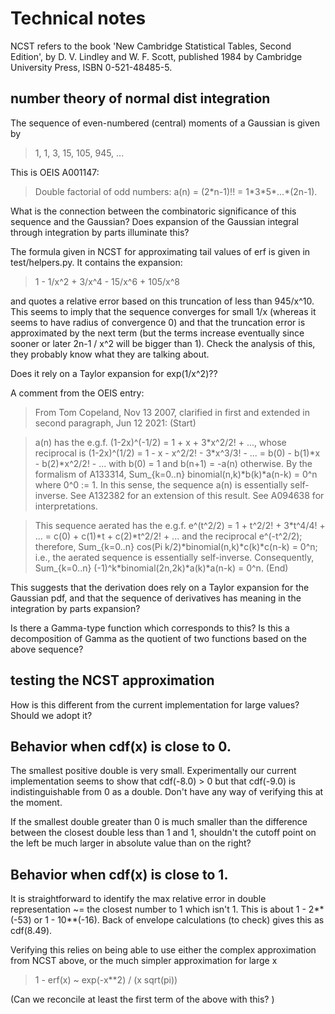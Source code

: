 # Technical notes

NCST refers to the book 'New Cambridge Statistical Tables, Second Edition', by D. V. Lindley and W. F. Scott, published 1984 by Cambridge University Press, ISBN 0-521-48485-5.

## number theory of normal dist integration

The sequence of even-numbered (central) moments of a Gaussian is given by 

> 1, 1, 3, 15, 105, 945, ...

This is OEIS A001147:

> Double factorial of odd numbers: a(n) = (2\*n-1)!! = 1\*3\*5\*...\*(2n-1).

What is the connection between the combinatoric significance of this sequence and the Gaussian?
Does expansion of the Gaussian integral through integration by parts illuminate this?

The formula given in NCST for approximating tail values of erf is given in test/helpers.py. It contains the expansion:

> 1 - 1/x^2 + 3/x^4 - 15/x^6 + 105/x^8

and quotes a relative error based on this truncation of less than 945/x^10. This seems to imply that the sequence converges for small 1/x (whereas it seems to have radius of convergence 0) and that the truncation error is approximated by the next term (but the terms increase eventually since sooner or later 2n-1 / x^2 will be bigger than 1). Check the analysis of this, they probably know what they are talking about.

Does it rely on a Taylor expansion for exp(1/x^2)??

A comment from the OEIS entry:

> From Tom Copeland, Nov 13 2007, clarified in first and extended in second paragraph, Jun 12 2021: (Start)

> a(n) has the e.g.f. (1-2x)^(-1/2) = 1 + x + 3\*x^2/2! + ..., whose reciprocal is (1-2x)^(1/2) = 1 - x - x^2/2! - 3\*x^3/3! - ... = b(0) - b(1)\*x - b(2)\*x^2/2! - ... with b(0) = 1 and b(n+1) = -a(n) otherwise. By the formalism of A133314, Sum_{k=0..n} binomial(n,k)\*b(k)\*a(n-k) = 0^n where 0^0 := 1. In this sense, the sequence a(n) is essentially self-inverse. See A132382 for an extension of this result. See A094638 for interpretations.

> This sequence aerated has the e.g.f. e^(t^2/2) = 1 + t^2/2! + 3\*t^4/4! + ... = c(0) + c(1)\*t + c(2)\*t^2/2! + ... and the reciprocal e^(-t^2/2); therefore, Sum_{k=0..n} cos(Pi k/2)\*binomial(n,k)\*c(k)\*c(n-k) = 0^n; i.e., the aerated sequence is essentially self-inverse. Consequently, Sum_{k=0..n} (-1)^k*binomial(2n,2k)\*a(k)\*a(n-k) = 0^n. (End)

This suggests that the derivation does rely on a Taylor expansion for the Gaussian pdf, and that the sequence of derivatives has meaning in the integration by parts expansion?

Is there a Gamma-type function which corresponds to this? Is this a decomposition of Gamma as the quotient of two functions based on the above sequence?

## testing the NCST approximation

How is this different from the current implementation for large values? Should we adopt it?

## Behavior when cdf(x) is close to 0.

The smallest positive double is very small. Experimentally our current implementation seems to show that cdf(-8.0) > 0 but that cdf(-9.0) is indistinguishable from 0 as a double. Don't have any way of verifying this at the moment.

If the smallest double greater than 0 is much smaller than the difference between the closest double less than 1 and 1, shouldn't the cutoff point on the left be much larger in absolute value than on the right?

## Behavior when cdf(x) is close to 1.

It is straightforward to identify the max relative error in double representation ~= the closest number to 1 which isn't 1. This is about 1 - 2**(-53) or 1 - 10**(-16). Back of envelope calculations (to check) gives this as cdf(8.49).

Verifying this relies on being able to use either the complex approximation from NCST above, or the much simpler approximation for large x

> 1 - erf(x) ~ exp(-x**2) / (x sqrt(pi))

(Can we reconcile at least the first term of the above with this? )


